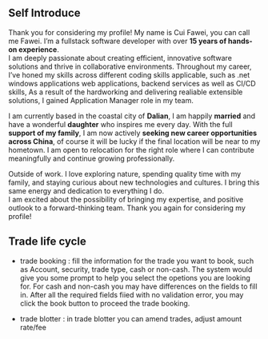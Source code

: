 ## Self Introduce
Thank you for considering my profile!
My name is Cui Fawei, you can call me Fawei. I’m a fullstack software developer with over **15 years of hands-on experience**.  
I am deeply passionate about creating efficient, innovative software solutions and thrive in collaborative environments. Throughout my career, I’ve honed my skills across different coding skills applicable, such as .net windows applications web applications, backend services as well as CI/CD skills, As a result of the hardworking and delivering realiable extensible solutions, I gained Application Manager role in my team.

I am currently based in the coastal city of **Dalian**, I am happily **married** and have a wonderful **daughter** who inspires me every day. With the full **support of my family**, I am now actively **seeking new career opportunities across China**, of course it will be lucky if the final location will be near to my hometown. I am open to relocation for the right role where I can contribute meaningfully and continue growing professionally.  

Outside of work. I love exploring nature, spending quality time with my family, and staying curious about new technologies and cultures. I bring this same energy and dedication to everything I do.  
I am excited about the possibility of bringing my expertise, and positive outlook to a forward-thinking team. Thank you again for considering my profile!  

## Trade life cycle
- trade booking : fill the information for the trade you want to book, such as Account, security, trade type, cash or non-cash. 
The system would give you some prompt to help you select the opetions you are looking for. 
For cash and non-cash you may have differences on the fields to fill in. 
After all the required fields fiied with no validation error, you may click the book button to proceed the trade booking.

- trade blotter : in trade blotter you can amend trades, adjust amount rate/fee